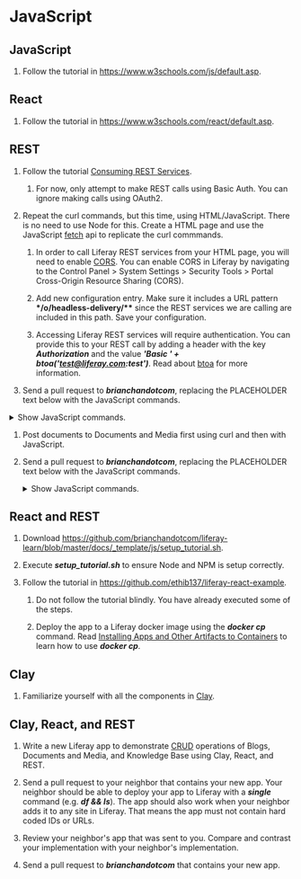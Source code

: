 # JavaScript

## JavaScript

1. Follow the tutorial in https://www.w3schools.com/js/default.asp.

## React

1. Follow the tutorial in https://www.w3schools.com/react/default.asp.

## REST

1. Follow the tutorial [Consuming REST Services](https://learn.liferay.com/dxp/latest/en/headless-delivery/consuming-apis/consuming-rest-services.html).

   1. For now, only attempt to make REST calls using Basic Auth. You can ignore making calls using OAuth2.

1. Repeat the curl commands, but this time, using HTML/JavaScript. There is no need to use Node for this. Create a HTML page and use the JavaScript [fetch](https://developer.mozilla.org/en-US/docs/Web/API/Fetch_API/Using_Fetch) api to replicate the curl commmands.

   1. In order to call Liferay REST services from your HTML page, you will need to enable [CORS](https://developer.mozilla.org/en-US/docs/Web/HTTP/CORS). You can enable CORS in Liferay by navigating to the Control Panel > System Settings > Security Tools > Portal Cross-Origin Resource Sharing (CORS).

   1. Add new configuration entry. Make sure it includes a URL pattern **\*/o/headless-delivery/\*\*** since the REST services we are calling are included in this path. Save your configuration.

   1. Accessing Liferay REST services will require authentication. You can provide this to your REST call by adding a header with the key **_Authorization_** and the value **_'Basic ' + btoa('test@liferay.com:test')_**. Read about [btoa](https://developer.mozilla.org/en-US/docs/Web/API/WindowOrWorkerGlobalScope/btoa) for more information.

1. Send a pull request to **_brianchandotcom_**, replacing the PLACEHOLDER text below with the JavaScript commands.

<details>
	<summary>Show JavaScript commands.</summary>

```
//fetch functions to post, get all posts, get a specific post by id, delete a specific post by id.
//it may be necessary to change the siteId value and the authorization field in headers.
//Intern: Eric Moritsuka

const siteId = "20121";

function POST() {
  fetch(
    `http://localhost:8080/o/headless-delivery/v1.0/sites/${siteId}/blog-postings`,
    {
      method: "POST",
      headers: {
        "Content-Type": "application/json",
        Authorization: "Basic " + btoa("test@liferay.com:learn"),
      },
      body: JSON.stringify({
        headline: "Test Blog Entry from REST Services",
        articleBody:
          "This article was posted via REST services provided by Liferay DXP.",
      }),
    }
  )
    .then((response) => response.json())
    .then((data) => {
      console.log("Success: ", data);
    })
    .catch((error) => {
      console.error("Error: ", error);
    });
}

function GET() {
  fetch(
    `http://localhost:8080/o/headless-delivery/v1.0/sites/${siteId}/blog-postings/`,
    {
      headers: {
        Authorization: "Basic " + btoa("test@liferay.com:learn"),
      },
    }
  )
    .then((response) => response.json())
    .then((data) => {
      console.log("Success: ", data);
    })
    .catch((error) => {
      console.error("Error: ", error);
    });
}

function GET_BLOG_BY_ID(blogId) {
  fetch(
    `http://localhost:8080/o/headless-delivery/v1.0/blog-postings/${blogId}`,
    {
      headers: {
        Authorization: "Basic " + btoa("test@liferay.com:learn"),
      },
    }
  )
    .then((response) => response.json())
    .then((data) => {
      console.log("Success: ", data);
    })
    .catch((error) => {
      console.error("Error: ", error);
    });
}

function DELETE_BLOG_BY_ID(blogId) {
  fetch(
    `http://localhost:8080/o/headless-delivery/v1.0/blog-postings/${blogId}`,
    {
      method: "DELETE",
      headers: {
        Authorization: "Basic " + btoa("test@liferay.com:learn"),
      },
    }
  )
    .then((response) => response.json())
    .then((data) => {
      console.log("Success: ", data);
    })
    .catch((error) => {
      console.error("Error: ", error);
    });
}
```

</details>

1.  Post documents to Documents and Media first using curl and then with JavaScript.

1.  Send a pull request to **_brianchandotcom_**, replacing the PLACEHOLDER text below with the JavaScript commands.

    <details>
    	<summary>Show JavaScript commands.</summary>

        PLACEHOLDER

    </details>

## React and REST

<!--1. Type ***sudo dnf install nodejs npm*** to install Node and NPM.-->

1. Download https://github.com/brianchandotcom/liferay-learn/blob/master/docs/_template/js/setup_tutorial.sh.

1. Execute **_setup_tutorial.sh_** to ensure Node and NPM is setup correctly.

1. Follow the tutorial in https://github.com/ethib137/liferay-react-example.

   1. Do not follow the tutorial blindly. You have already executed some of the steps.

   1. Deploy the app to a Liferay docker image using the **_docker cp_** command. Read [Installing Apps and Other Artifacts to Containers](https://learn.liferay.com/dxp/latest/en/installation-and-upgrades/installing-liferay/using-liferay-docker-images/installing-apps-and-other-artifacts-to-containers.html) to learn how to use **_docker cp_**.

## Clay

1. Familiarize yourself with all the components in [Clay](https://clayui.com/docs/components/index.html).

## Clay, React, and REST

1. Write a new Liferay app to demonstrate [CRUD](https://en.wikipedia.org/wiki/Create,_read,_update_and_delete) operations of Blogs, Documents and Media, and Knowledge Base using Clay, React, and REST.

1. Send a pull request to your neighbor that contains your new app. Your neighbor should be able to deploy your app to Liferay with a **_single_** command (e.g. **_df && ls_**). The app should also work when your neighbor adds it to any site in Liferay. That means the app must not contain hard coded IDs or URLs.

1. Review your neighbor's app that was sent to you. Compare and contrast your implementation with your neighbor's implementation.

1. Send a pull request to **_brianchandotcom_** that contains your new app.
